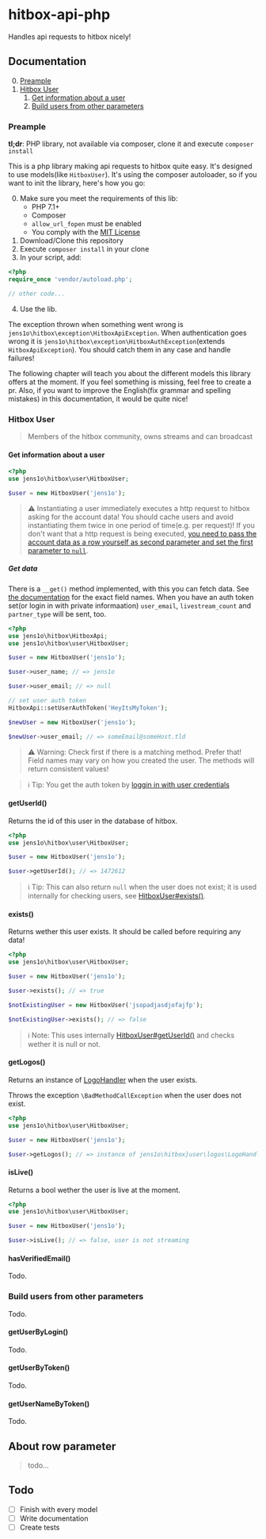 # hitbox-api-php
Handles api requests to hitbox nicely!


## Documentation

0. [Preample](#preample)
1. [Hitbox User](#hitbox-user)
    1. [Get information about a user](#get-information-about-a-user)
    2. [Build users from other parameters](#build-users-from-other-parameters)

### Preample
**tl;dr**: PHP library, not available via composer, clone it and execute `composer install`

This is a php library making api requests to hitbox quite easy. It's designed to use models(like `HitboxUser`). It's using the composer autoloader, so if you want to init the library, here's how you go:

0. Make sure you meet the requirements of this lib:
    - PHP 7.1+
    - Composer
    - `allow_url_fopen` must be enabled
    - You comply with the [MIT License](LICENSE)
1. Download/Clone this repository
2. Execute `composer install` in your clone
3. In your script, add:
```php
<?php
require_once 'vendor/autoload.php';

// other code...
```
4. Use the lib.

The exception thrown when something went wrong is `jens1o\hitbox\exception\HitboxApiException`. When authentication goes wrong it is `jens1o\hitbox\exception\HitboxAuthException`(extends `HitboxApiException`). You should catch them in any case and handle failures!

The following chapter will teach you about the different models this library offers at the moment. If you feel something is missing, feel free to create a pr. Also, if you want to improve the English(fix grammar and spelling mistakes) in this documentation, it would be quite nice!
### Hitbox User
> Members of the hitbox community, owns streams and can broadcast

#### Get information about a user
```php
<?php
use jens1o\hitbox\user\HitboxUser;

$user = new HitboxUser('jens1o');
```
> ⚠️ Instantiating a user immediately executes a http request to hitbox asking for the account data! You should cache users and avoid instantiating them twice in one period of time(e.g. per request)! If you don't want that a http request is being executed, [you need to pass the account data as a row yourself as second parameter and set the first parameter to `null`](#about-row-parameter).

##### Get data
There is a `__get()` method implemented, with this you can fetch data. See [the documentation](http://developers.hitbox.tv/#get-user-object) for the exact field names. When you have an auth token set(or login in with private informaation) `user_email`, `livestream_count` and `partner_type` will be sent, too.

```php
<?php
use jens1o\hitbox\HitboxApi;
use jens1o\hitbox\user\HitboxUser;

$user = new HitboxUser('jens1o');

$user->user_name; // => jens1o

$user->user_email; // => null

// set user auth token
HitboxApi::setUserAuthToken('HeyItsMyToken');

$newUser = new HitboxUser('jens1o');

$newUser->user_email; // => someEmail@someHost.tld
```

> ⚠️ Warning: Check first if there is a matching method. Prefer that! Field names may vary on how you created the user. The methods will return consistent values!

> ℹ️ Tip: You get the auth token by [loggin in with user credentials](#build-users-from-other-parameters)

#### getUserId()
Returns the id of this user in the database of hitbox.
```php
<?php
use jens1o\hitbox\user\HitboxUser;

$user = new HitboxUser('jens1o');

$user->getUserId(); // => 1472612
```
> ℹ️ Tip: This can also return `null` when the user does not exist; it is used internally for checking users, see [HitboxUser#exists()](#exists).

#### exists()
Returns wether this user exists. It should be called before requiring any data!
```php
<?php
use jens1o\hitbox\user\HitboxUser;

$user = new HitboxUser('jens1o');

$user->exists(); // => true

$notExistingUser = new HitboxUser('jsopadjasdjofajfp');

$notExistingUser->exists(); // => false
```
> ️ℹ️ Note: This uses internally [HitboxUser#getUserId()](#getUserId) and checks wether it is null or not.

#### getLogos()
Returns an instance of [LogoHandler](#logohandler) when the user exists.

Throws the exception `\BadMethodCallException` when the user does not exist.

```php
<?php
use jens1o\hitbox\user\HitboxUser;

$user = new HitboxUser('jens1o');

$user->getLogos(); // => instance of jens1o\hitbox}user\logos\LogoHandler
```

#### isLive()
Returns a bool wether the user is live at the moment.

```php
<?php
use jens1o\hitbox\user\HitboxUser;

$user = new HitboxUser('jens1o');

$user->isLive(); // => false, user is not streaming
```

#### hasVerifiedEmail()
Todo.

### Build users from other parameters
Todo.

#### getUserByLogin()
Todo.

#### getUserByToken()
Todo.

#### getUserNameByToken()
Todo.

## About row parameter
> todo...

## Todo
- [ ] Finish with every model
- [ ] Write documentation
- [ ] Create tests